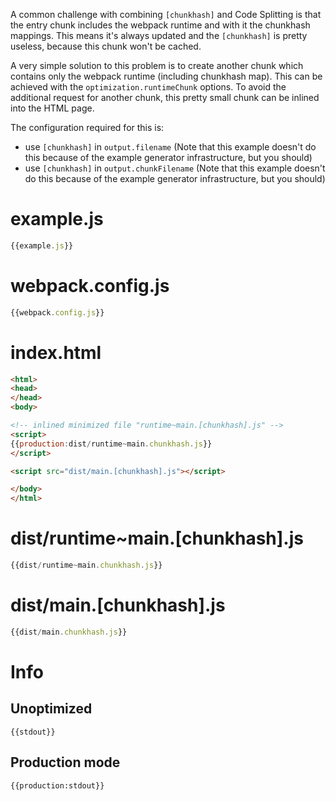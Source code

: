 A common challenge with combining `[chunkhash]` and Code Splitting is that the entry chunk includes the webpack runtime and with it the chunkhash mappings. This means it's always updated and the `[chunkhash]` is pretty useless, because this chunk won't be cached.

A very simple solution to this problem is to create another chunk which contains only the webpack runtime (including chunkhash map). This can be achieved with the `optimization.runtimeChunk` options. To avoid the additional request for another chunk, this pretty small chunk can be inlined into the HTML page.

The configuration required for this is:

* use `[chunkhash]` in `output.filename` (Note that this example doesn't do this because of the example generator infrastructure, but you should)
* use `[chunkhash]` in `output.chunkFilename` (Note that this example doesn't do this because of the example generator infrastructure, but you should)

# example.js

``` javascript
{{example.js}}
```

# webpack.config.js

``` javascript
{{webpack.config.js}}
```

# index.html

``` html
<html>
<head>
</head>
<body>

<!-- inlined minimized file "runtime~main.[chunkhash].js" -->
<script>
{{production:dist/runtime~main.chunkhash.js}}
</script>

<script src="dist/main.[chunkhash].js"></script>

</body>
</html>
```

# dist/runtime~main.[chunkhash].js

``` javascript
{{dist/runtime~main.chunkhash.js}}
```

# dist/main.[chunkhash].js

``` javascript
{{dist/main.chunkhash.js}}
```

# Info

## Unoptimized

```
{{stdout}}
```

## Production mode

```
{{production:stdout}}
```
